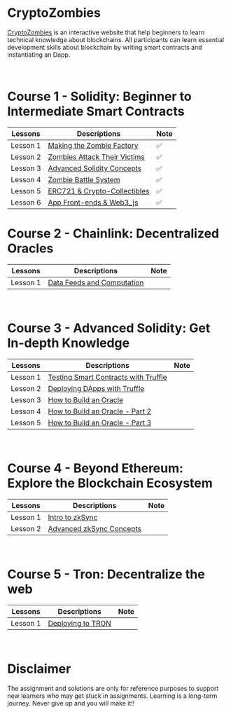 # CryptoZombies

[CryptoZombies](https://cryptozombies.io/) is an interactive website that help beginners to learn technical knowledge about blockchains. All participants can learn essential development skills about blockchain by writing smart contracts and instantiating an Dapp.

<br>

# Course 1 - Solidity: Beginner to Intermediate Smart Contracts

| Lessons  | Descriptions                                                                                                                                    | Note |
| -------- | ----------------------------------------------------------------------------------------------------------------------------------------------- | ---- |
| Lesson 1 | [Making the Zombie Factory](./1_Solidity-Beginner%20to%20Intermediate%20Smart%20Contracts%20/Lesson%201-Making%20the%20Zombie%20Factory/)       | ✅   |
| Lesson 2 | [Zombies Attack Their Victims](./1_Solidity-Beginner%20to%20Intermediate%20Smart%20Contracts%20/Lesson%202-Zombies%20Attack%20Their%20Victims/) | ✅   |
| Lesson 3 | [Advanced Solidity Concepts](./1_Solidity-Beginner%20to%20Intermediate%20Smart%20Contracts%20/Lesson%203-Advanced%20Solidity%20Concepts/)       | ✅   |
| Lesson 4 | [Zombie Battle System](./1_Solidity-Beginner%20to%20Intermediate%20Smart%20Contracts%20/Lesson%204-Zombie%20Battle%20System/)                   | ✅   |
| Lesson 5 | [ERC721 & Crypto-Collectibles](./1_Solidity-Beginner%20to%20Intermediate%20Smart%20Contracts%20/Lesson%205-ERC721%20%26%20Crypto-Collectibles/) | ✅   |
| Lesson 6 | [App Front-ends & Web3_js](./1_Solidity-Beginner%20to%20Intermediate%20Smart%20Contracts%20/Lesson%206-App%20Front-ends%20%26%20Web3_js/)       | ✅   |

# Course 2 - Chainlink: Decentralized Oracles

| Lessons  | Descriptions                                                                                                     | Note |
| -------- | ---------------------------------------------------------------------------------------------------------------- | ---- |
| Lesson 1 | [Data Feeds and Computation](./2_Chainlink-Decentralized%20Oracles/Lesson%201-Data%20Feeds%20and%20Computation/) |      |

<br>

# Course 3 - Advanced Solidity: Get In-depth Knowledge

| Lessons  | Descriptions                                                                                                                                        | Note |
| -------- | --------------------------------------------------------------------------------------------------------------------------------------------------- | ---- |
| Lesson 1 | [Testing Smart Contracts with Truffle](./3_Advanced%20Solidity-Get%20In-depth%20Knowledge/Lesson%201-Testing%20Smart%20Contracts%20with%20Truffle/) |      |
| Lesson 2 | [Deploying DApps with Truffle](./3_Advanced%20Solidity-Get%20In-depth%20Knowledge/Lesson%202-Deploying%20DApps%20with%20Truffle/)                   |      |
| Lesson 3 | [How to Build an Oracle](./3_Advanced%20Solidity-Get%20In-depth%20Knowledge/Lesson%203-How%20to%20Build%20an%20Oracle/)                             |      |
| Lesson 4 | [How to Build an Oracle - Part 2](./3_Advanced%20Solidity-Get%20In-depth%20Knowledge/Lesson%204-How%20to%20Build%20an%20Oracle%20-%20Part%202/)     |      |
| Lesson 5 | [How to Build an Oracle - Part 3](./3_Advanced%20Solidity-Get%20In-depth%20Knowledge/Lesson%205-How%20to%20Build%20an%20Oracle%20-%20Part%203/)     |      |

<br>

# Course 4 - Beyond Ethereum: Explore the Blockchain Ecosystem

| Lessons  | Descriptions                                                                                                                      | Note |
| -------- | --------------------------------------------------------------------------------------------------------------------------------- | ---- |
| Lesson 1 | [Intro to zkSync](./4_Beyond%20Ethereum-Explore%20the%20Blockchain%20Ecosystem/Lesson%201-Intro%20to%20zkSync/)                   |      |
| Lesson 2 | [Advanced zkSync Concepts](./4_Beyond%20Ethereum-Explore%20the%20Blockchain%20Ecosystem/Lesson%202-Advanced%20zkSync%20Concepts/) |      |

<br>

# Course 5 - Tron: Decentralize the web

| Lessons  | Descriptions                                                                             | Note |
| -------- | ---------------------------------------------------------------------------------------- | ---- |
| Lesson 1 | [Deploying to TRON](./5_Tron-Decentralize%20the%20web/Lesson%201-Deploying%20to%20TRON/) |      |

<br>

# Disclaimer

The assignment and solutions are only for reference purposes to support new learners who may get stuck in assignments. Learning is a long-term journey. Never give up and you will make it!!
